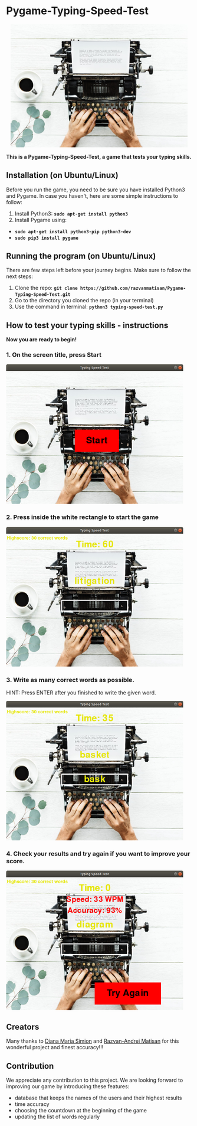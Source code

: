 # Pygame-Typing-Speed-Test
<p align="center">
<img src="background.jpeg" width="480">
</p>

__This is a Pygame-Typing-Speed-Test, a game that tests your typing skills.__

## Installation (on Ubuntu/Linux)

Before you run the game, you need to be sure you have installed Python3 and Pygame. In case you haven't, here are some simple instructions to follow: 

 1. Install Python3:  __`sudo apt-get install python3`__
 2. Install Pygame using:
  + __`sudo apt-get install python3-pip python3-dev`__
  + __`sudo pip3 install pygame`__
    
 

## Running the program (on Ubuntu/Linux)

There are few steps left before your journey begins. Make sure to follow the next steps: 

 1. Clone the repo: __`git clone https://github.com/razvanmatisan/Pygame-Typing-Speed-Test.git`__
 2. Go to the directory you cloned the repo (in your terminal)
 3. Use the command in terminal: __`python3 typing-speed-test.py`__


## How to test your typing skills - instructions

__Now you are ready to begin!__ 


### 1. On the screen title, press Start


<p align="left">
<img src="Screenshots/START.png" width="480">
</p>


### 2. Press inside the white rectangle to start the game

<p align="left">
<img src="Screenshots/before_game.png" width="480">
</p>


### 3. Write as many correct words as possible.
   HINT: Press ENTER after you finished to write the given word.

<p align="left">
<img src="Screenshots/GAME_PLAY.png" width="480">
</p>


### 4. Check your results and try again if you want to improve your score.

<p align="left">
<img src="Screenshots/Final_game.png" width="480">
</p>


## Creators

Many thanks to [Diana Maria Simion](https://github.com/dianasimion) and [Razvan-Andrei Matisan](https://github.com/razvanmatisan) for this wonderful project and finest accuracy!!!

## Contribution

We appreciate any contribution to this project. We are looking forward to improving our game by introducing these features:

+ database that keeps the names of the users and their highest results
+ time accuracy
+ choosing the countdown at the beginning of the game
+ updating the list of words regularly
